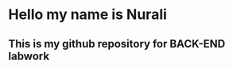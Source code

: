 <h1 color='black'>Hello my name is Nurali</h1>
<h2>This is my github repository for BACK-END labwork</h2>
